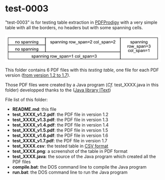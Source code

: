 test-0003
=========

"test-0003" is for testing table extraction in [PDFProdigy](http://www.pdfprodigy.com) with a very simple table with all the borders, no headers but with some spanning cells.

![test_0003 screenshot](test_0003.png)

This folder contains 6 PDF files with this _testing table_, one file for each PDF version ([from version 1.2 to 1.7](http://en.wikipedia.org/wiki/Portable_Document_Format)).

Those PDF files were created by a Java program (_Cf._ test_XXXX.java in this folder) developped thanks to the ([Java library IText](http://itextpdf.com/))

File list of this folder: 

   - **README.md**: this file
   - **test_XXXX_v1.2.pdf**: the PDF file in version 1.2
   - **test_XXXX_v1.3.pdf**: the PDF file in version 1.3
   - **test_XXXX_v1.4.pdf**: the PDF file in version 1.4
   - **test_XXXX_v1.5.pdf**: the PDF file in version 1.5
   - **test_XXXX_v1.6.pdf**: the PDF file in version 1.6
   - **test_XXXX_v1.7.pdf**: the PDF file in version 1.7
   - **test_XXXX.csv**: the tested table in [CSV format](http://en.wikipedia.org/wiki/Comma-separated_values)
   - **test_XXXX.png**: a screenshot of the table in PDF format
   - **test_XXXX.java**: the source of the Java program which created all the PDF files
   - **compile.bat**: the DOS command line to compile the Java program
   - **run.bat**: the DOS command line to run the Java program
